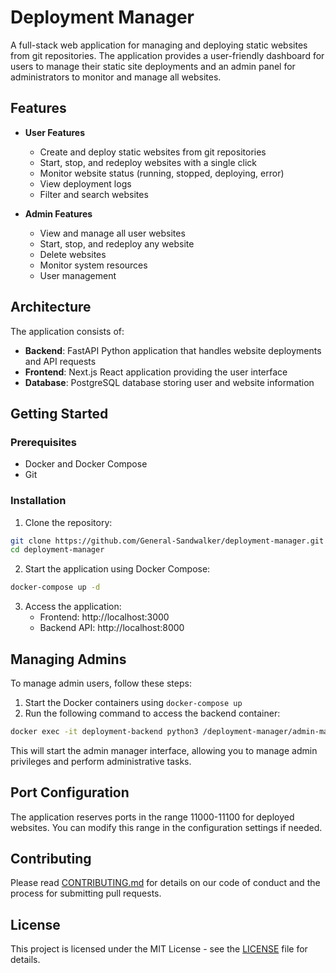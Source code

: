 # Deployment Manager

A full-stack web application for managing and deploying static websites from git repositories. The application provides a user-friendly dashboard for users to manage their static site deployments and an admin panel for administrators to monitor and manage all websites.

## Features

- **User Features**

  - Create and deploy static websites from git repositories
  - Start, stop, and redeploy websites with a single click
  - Monitor website status (running, stopped, deploying, error)
  - View deployment logs
  - Filter and search websites
- **Admin Features**

  - View and manage all user websites
  - Start, stop, and redeploy any website
  - Delete websites
  - Monitor system resources
  - User management

## Architecture

The application consists of:

- **Backend**: FastAPI Python application that handles website deployments and API requests
- **Frontend**: Next.js React application providing the user interface
- **Database**: PostgreSQL database storing user and website information

## Getting Started

### Prerequisites

- Docker and Docker Compose
- Git

### Installation

1. Clone the repository:

```bash
git clone https://github.com/General-Sandwalker/deployment-manager.git
cd deployment-manager
```

2. Start the application using Docker Compose:

```bash
docker-compose up -d
```

3. Access the application:
   - Frontend: http://localhost:3000
   - Backend API: http://localhost:8000

## Managing Admins

To manage admin users, follow these steps:

1. Start the Docker containers using `docker-compose up`
2. Run the following command to access the backend container:

```bash
docker exec -it deployment-backend python3 /deployment-manager/admin-manager.py
```

This will start the admin manager interface, allowing you to manage admin privileges and perform administrative tasks.

## Port Configuration

The application reserves ports in the range 11000-11100 for deployed websites. You can modify this range in the configuration settings if needed.

## Contributing

Please read [CONTRIBUTING.md](CONTRIBUTING.md) for details on our code of conduct and the process for submitting pull requests.

## License

This project is licensed under the MIT License - see the [LICENSE](LICENSE) file for details.
